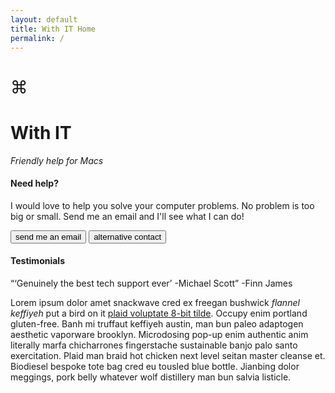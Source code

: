 ```yaml
---
layout: default
title: With IT Home
permalink: /
---
```


<div class="center">
  <h1 id="logo" style="font-family: 'M Plus 1p'; font-weight: 500; margin-bottom: 0.4rem">&#x2318;</h1>
  <h1 style="">With <span class="accent-text" style="font-weight: bold">IT</span></h1>
</div>

<i class="center">Friendly help for Macs</i>

<h4>Need help?</h4>

I would love to help you solve your computer problems. No problem is too big or small. Send me an email and I'll see what I can do!

<span class="center">
  <button class="button-primary">send me an email</button>
  <button class="">alternative contact</button>
</span>

<h4>Testimonials</h4>
<p class="paper">“‘Genuinely the best tech support ever’ -Michael Scott” -Finn James</p>

Lorem ipsum dolor amet snackwave cred ex freegan bushwick <i>flannel keffiyeh</i> put a bird on it <a href="#">plaid voluptate 8-bit tilde</a>. Occupy enim portland gluten-free. Banh mi truffaut keffiyeh austin, man bun paleo adaptogen aesthetic vaporware brooklyn. Microdosing pop-up enim authentic anim literally marfa chicharrones fingerstache sustainable banjo palo santo exercitation. Plaid man braid hot chicken next level seitan master cleanse et. Biodiesel bespoke tote bag cred eu tousled blue bottle. Jianbing dolor meggings, pork belly whatever wolf distillery man bun salvia listicle.

